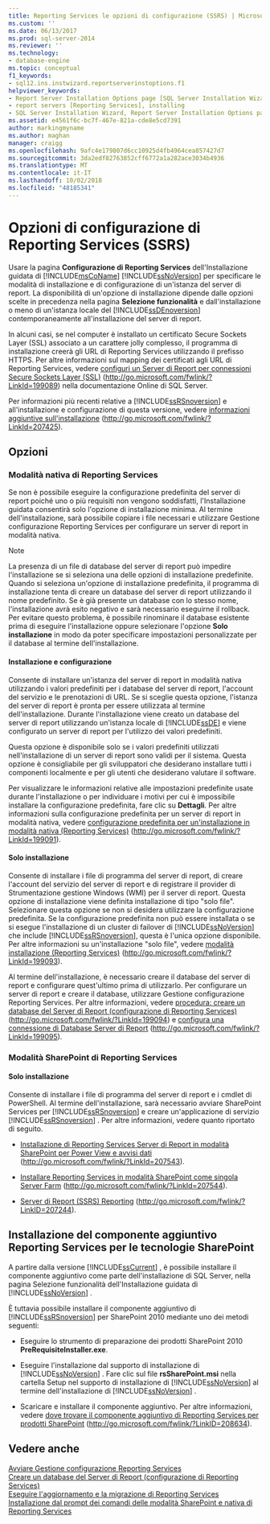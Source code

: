 ```yaml
---
title: Reporting Services le opzioni di configurazione (SSRS) | Microsoft Docs
ms.custom: ''
ms.date: 06/13/2017
ms.prod: sql-server-2014
ms.reviewer: ''
ms.technology:
- database-engine
ms.topic: conceptual
f1_keywords:
- sql12.ins.instwizard.reportserverinstoptions.f1
helpviewer_keywords:
- Report Server Installation Options page [SQL Server Installation Wizard]
- report servers [Reporting Services], installing
- SQL Server Installation Wizard, Report Server Installation Options page
ms.assetid: e4561f6c-bc7f-467e-821a-cde8e5cd7391
author: markingmyname
ms.author: maghan
manager: craigg
ms.openlocfilehash: 9afc4e179807d6cc10925d4fb4964cea857427d7
ms.sourcegitcommit: 3da2edf82763852cff6772a1a282ace3034b4936
ms.translationtype: MT
ms.contentlocale: it-IT
ms.lasthandoff: 10/02/2018
ms.locfileid: "48185341"
---
```

# <a name="reporting-services-configuration-options-ssrs"></a>Opzioni di configurazione di Reporting Services (SSRS)
  Usare la pagina **Configurazione di Reporting Services** dell'Installazione guidata di [!INCLUDE[msCoName](../../includes/msconame-md.md)] [!INCLUDE[ssNoVersion](../../includes/ssnoversion-md.md)] per specificare le modalità di installazione e di configurazione di un'istanza del server di report. La disponibilità di un'opzione di installazione dipende dalle opzioni scelte in precedenza nella pagina **Selezione funzionalità** e dall'installazione o meno di un'istanza locale del [!INCLUDE[ssDEnoversion](../../includes/ssdenoversion-md.md)] contemporaneamente all'installazione del server di report.  
  
 In alcuni casi, se nel computer è installato un certificato Secure Sockets Layer (SSL) associato a un carattere jolly complesso, il programma di installazione creerà gli URL di Reporting Services utilizzando il prefisso HTTPS. Per altre informazioni sul mapping dei certificati agli URL di Reporting Services, vedere [configuri un Server di Report per connessioni Secure Sockets Layer (SSL)](http://go.microsoft.com/fwlink/?LinkId=199089) (http://go.microsoft.com/fwlink/?LinkId=199089) nella documentazione Online di SQL Server.  
  
 Per informazioni più recenti relative a [!INCLUDE[ssRSnoversion](../../includes/ssrsnoversion-md.md)] e all'installazione e configurazione di questa versione, vedere [informazioni aggiuntive sull'installazione](http://go.microsoft.com/fwlink/?LinkId=207425) (http://go.microsoft.com/fwlink/?LinkId=207425).  
  
## <a name="options"></a>Opzioni  
  
### <a name="reporting-services-native-mode"></a>Modalità nativa di Reporting Services  
 Se non è possibile eseguire la configurazione predefinita del server di report poiché uno o più requisiti non vengono soddisfatti, l'Installazione guidata consentirà solo l'opzione di installazione minima. Al termine dell'installazione, sarà possibile copiare i file necessari e utilizzare Gestione configurazione Reporting Services per configurare un server di report in modalità nativa.  
  
> [!NOTE]  
>  La presenza di un file di database del server di report può impedire l'installazione se si seleziona una delle opzioni di installazione predefinite. Quando si seleziona un'opzione di installazione predefinita, il programma di installazione tenta di creare un database del server di report utilizzando il nome predefinito. Se è già presente un database con lo stesso nome, l'installazione avrà esito negativo e sarà necessario eseguirne il rollback. Per evitare questo problema, è possibile rinominare il database esistente prima di eseguire l'installazione oppure selezionare l'opzione **Solo installazione** in modo da poter specificare impostazioni personalizzate per il database al termine dell'installazione.  
  
#### <a name="install-and-configure"></a>Installazione e configurazione  
 Consente di installare un'istanza del server di report in modalità nativa utilizzando i valori predefiniti per i database del server di report, l'account del servizio e le prenotazioni di URL. Se si sceglie questa opzione, l'istanza del server di report è pronta per essere utilizzata al termine dell'installazione. Durante l'installazione viene creato un database del server di report utilizzando un'istanza locale di [!INCLUDE[ssDE](../../includes/ssde-md.md)] e viene configurato un server di report per l'utilizzo dei valori predefiniti.  
  
 Questa opzione è disponibile solo se i valori predefiniti utilizzati nell'installazione di un server di report sono validi per il sistema. Questa opzione è consigliabile per gli sviluppatori che desiderano installare tutti i componenti localmente e per gli utenti che desiderano valutare il software.  
  
 Per visualizzare le informazioni relative alle impostazioni predefinite usate durante l'installazione o per individuare i motivi per cui è impossibile installare la configurazione predefinita, fare clic su **Dettagli**. Per altre informazioni sulla configurazione predefinita per un server di report in modalità nativa, vedere [configurazione predefinita per un'installazione in modalità nativa (Reporting Services)](http://go.microsoft.com/fwlink/?LinkId=199091) (http://go.microsoft.com/fwlink/?LinkId=199091).  
  
#### <a name="install-only"></a>Solo installazione  
 Consente di installare i file di programma del server di report, di creare l'account del servizio del server di report e di registrare il provider di Strumentazione gestione Windows (WMI) per il server di report. Questa opzione di installazione viene definita installazione di tipo "solo file". Selezionare questa opzione se non si desidera utilizzare la configurazione predefinita. Se la configurazione predefinita non può essere installata o se si esegue l'installazione di un cluster di failover di [!INCLUDE[ssNoVersion](../../includes/ssnoversion-md.md)] che include [!INCLUDE[ssRSnoversion](../../includes/ssrsnoversion-md.md)], questa è l'unica opzione disponibile. Per altre informazioni su un'installazione "solo file", vedere [modalità installazione (Reporting Services)](http://go.microsoft.com/fwlink/?LinkId=199093) (http://go.microsoft.com/fwlink/?LinkId=199093).  
  
 Al termine dell'installazione, è necessario creare il database del server di report e configurare quest'ultimo prima di utilizzarlo. Per configurare un server di report e creare il database, utilizzare Gestione configurazione Reporting Services. Per altre informazioni, vedere [procedura: creare un database del Server di Report (configurazione di Reporting Services)](http://go.microsoft.com/fwlink/?LinkId=199094) (http://go.microsoft.com/fwlink/?LinkId=199094) e [configura una connessione di Database Server di Report](http://go.microsoft.com/fwlink/?LinkId=199095) (http://go.microsoft.com/fwlink/?LinkId=199095).  
  
### <a name="reporting-services-sharepoint-mode"></a>Modalità SharePoint di Reporting Services  
  
#### <a name="install-only"></a>Solo installazione  
 Consente di installare i file di programma del server di report e i cmdlet di PowerShell. Al termine dell'installazione, sarà necessario avviare SharePoint Services per [!INCLUDE[ssRSnoversion](../../includes/ssrsnoversion-md.md)] e creare un'applicazione di servizio [!INCLUDE[ssRSnoversion](../../includes/ssrsnoversion-md.md)] . Per altre informazioni, vedere quanto riportato di seguito.  
  
-   [Installazione di Reporting Services Server di Report in modalità SharePoint per Power View e avvisi dati](http://go.microsoft.com/fwlink/?LinkId=207543) (http://go.microsoft.com/fwlink/?LinkId=207543).  
  
-   [Installare Reporting Services in modalità SharePoint come singola Server Farm](http://go.microsoft.com/fwlink/?LinkId=207544) (http://go.microsoft.com/fwlink/?LinkId=207544).  
  
-   [Server di Report (SSRS) Reporting](http://go.microsoft.com/fwlink/?LinkID=207244) (http://go.microsoft.com/fwlink/?LinkID=207244).  
  
## <a name="installing-the-reporting-services-add-in-for-sharepoint-technologies"></a>Installazione del componente aggiuntivo Reporting Services per le tecnologie SharePoint  
 A partire dalla versione [!INCLUDE[ssCurrent](../../includes/sscurrent-md.md)] , è possibile installare il componente aggiuntivo come parte dell'installazione di SQL Server, nella pagina Selezione funzionalità dell'Installazione guidata di [!INCLUDE[ssNoVersion](../../includes/ssnoversion-md.md)] .  
  
 È tuttavia possibile installare il componente aggiuntivo di [!INCLUDE[ssRSnoversion](../../includes/ssrsnoversion-md.md)] per SharePoint 2010 mediante uno dei metodi seguenti:  
  
-   Eseguire lo strumento di preparazione dei prodotti SharePoint 2010 **PreRequisiteInstaller.exe**.  
  
-   Eseguire l'installazione dal supporto di installazione di [!INCLUDE[ssNoVersion](../../includes/ssnoversion-md.md)] . Fare clic sul file **rsSharePoint.msi** nella cartella Setup nel supporto di installazione di [!INCLUDE[ssNoVersion](../../includes/ssnoversion-md.md)] al termine dell'installazione di [!INCLUDE[ssNoVersion](../../includes/ssnoversion-md.md)] .  
  
-   Scaricare e installare il componente aggiuntivo. Per altre informazioni, vedere [dove trovare il componente aggiuntivo di Reporting Services per prodotti SharePoint](http://go.microsoft.com/fwlink/?LinkID=208634) (http://go.microsoft.com/fwlink/?LinkID=208634).  
  
## <a name="see-also"></a>Vedere anche  
 [Avviare Gestione configurazione Reporting Services](http://go.microsoft.com/fwlink/?LinkId=199096)   
 [Creare un database del Server di Report (configurazione di Reporting Services)](http://go.microsoft.com/fwlink/?LinkId=199094)   
 [Eseguire l'aggiornamento e la migrazione di Reporting Services](http://go.microsoft.com/fwlink/?LinkID=245628)   
 [Installazione dal prompt dei comandi delle modalità SharePoint e nativa di Reporting Services](http://go.microsoft.com/fwlink/?LinkId=217620)  
  
  
